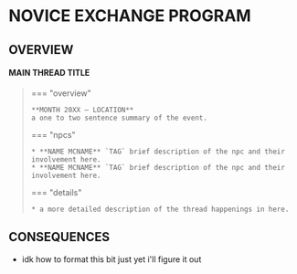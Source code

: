 # NOVICE EXCHANGE PROGRAM

## OVERVIEW

#### MAIN THREAD TITLE

> === "overview"
> 
>     **MONTH 20XX — LOCATION**
>     a one to two sentence summary of the event.
>     
> === "npcs"
> 
>     * **NAME MCNAME** `TAG` brief description of the npc and their involvement here.
>     * **NAME MCNAME** `TAG` brief description of the npc and their involvement here.
>       
> === "details"
> 
>     * a more detailed description of the thread happenings in here.

## CONSEQUENCES

- idk how to format this bit just yet i'll figure it out